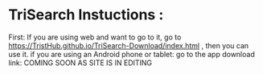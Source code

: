# TriSearch Instuctions :
First: If you are using web and want to go to it, go to https://TristHub.github.io/TriSearch-Download/index.html , then you can use it.
if you are using an Android phone or tablet: go to the app download link: COMING SOON AS SITE IS IN EDITING
